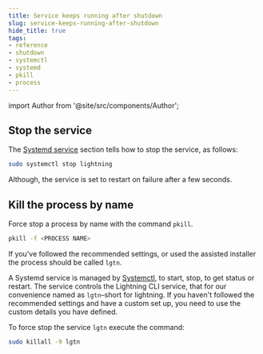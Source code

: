 ```yaml
---
title: Service keeps running after shutdown
slug: service-keeps-running-after-shutdown
hide_title: true
tags:
- reference
- shutdown
- systemctl
- systemd
- pkill
- process
---
```


import Author from '@site/src/components/Author';

## Stop the service

The [Systemd service](/docs/node/systemd-service) section tells how to stop the service, as follows:

```sh
sudo systemctl stop lightning
```

Although, the service is set to restart on failure after a few seconds.

## Kill the process by name

Force stop a process by name with the command `pkill`.

```sh
pkill -f <PROCESS NAME>
```

If you've followed the recommended settings, or used the assisted installer the process should be called `lgtn`.

A Systemd service is managed by [Systemctl](/docs/node/systemd-service), to start, stop, to get status or restart. The service controls the Lightning CLI service, that for our convenience named as `lgtn`–short for lightning. If you haven't followed the recommended settings and have a custom set up, you need to use the custom details you have defined.

To force stop the service `lgtn` execute the command:

```sh
sudo killall -9 lgtn
```

<Author
    name="Helder Oliveira"
    image="https://github.com/heldrida.png"
    title="Software Developer + DX"
    url="https://github.com/heldrida"
/>
